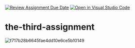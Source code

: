 [![Review Assignment Due Date](https://classroom.github.com/assets/deadline-readme-button-22041afd0340ce965d47ae6ef1cefeee28c7c493a6346c4f15d667ab976d596c.svg)](https://classroom.github.com/a/EaO4tpsR)
[![Open in Visual Studio Code](https://classroom.github.com/assets/open-in-vscode-2e0aaae1b6195c2367325f4f02e2d04e9abb55f0b24a779b69b11b9e10269abc.svg)](https://classroom.github.com/online_ide?assignment_repo_id=18341957&assignment_repo_type=AssignmentRepo)
# the-third-assignment
![f717b28b6645fae4dd10e6ce5b10149](https://github.com/user-attachments/assets/9e472c84-0bc1-4e40-93e7-0ddb76630c46)
